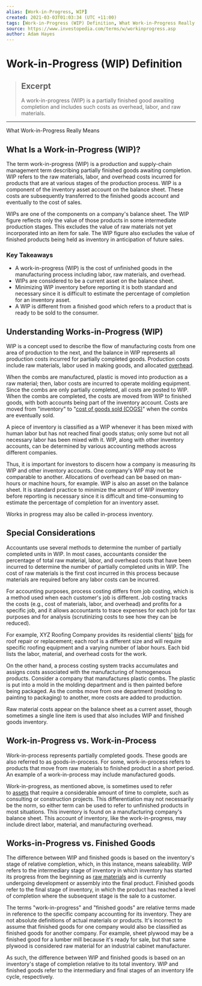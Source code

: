 ```yaml
---
alias: [Work-in-Progress, WIP]
created: 2021-03-03T01:03:34 (UTC +11:00)
tags: [Work-in-Progress (WIP) Definition, What Work-in-Progress Really Means]
source: https://www.investopedia.com/terms/w/workinprogress.asp
author: Adam Hayes
---
```


# Work-in-Progress (WIP) Definition

> ## Excerpt
> A work-in-progress (WIP) is a partially finished good awaiting completion and includes such costs as overhead, labor, and raw materials.

---

What Work-in-Progress Really Means
## What Is a Work-in-Progress (WIP)?

The term work-in-progress (WIP) is a production and supply-chain management term describing partially finished goods awaiting completion. WIP refers to the raw materials, labor, and overhead costs incurred for products that are at various stages of the production process. WIP is a component of the inventory asset account on the balance sheet. These costs are subsequently transferred to the finished goods account and eventually to the cost of sales.

WIPs are one of the components on a company's balance sheet. The WIP figure reflects only the value of those products in some intermediate production stages. This excludes the value of raw materials not yet incorporated into an item for sale. The WIP figure also excludes the value of finished products being held as inventory in anticipation of future sales.

### Key Takeaways

-   A work-in-progress (WIP) is the cost of unfinished goods in the manufacturing process including labor, raw materials, and overhead.
-   WIPs are considered to be a current asset on the balance sheet.
-   Minimizing WIP inventory before reporting it is both standard and necessary since it is difficult to estimate the percentage of completion for an inventory asset.
-   A WIP is different from a finished good which refers to a product that is ready to be sold to the consumer.

## Understanding Works-in-Progress (WIP)

WIP is a concept used to describe the flow of manufacturing costs from one area of production to the next, and the balance in WIP represents all production costs incurred for partially completed goods. Production costs include raw materials, labor used in making goods, and allocated [overhead](https://www.investopedia.com/terms/o/overhead.asp).

When the combs are manufactured, plastic is moved into production as a raw material; then, labor costs are incurred to operate molding equipment. Since the combs are only partially completed, all costs are posted to WIP. When the combs are completed, the costs are moved from WIP to finished goods, with both accounts being part of the inventory account. Costs are moved from "inventory" to "[cost of goods sold (COGS)](https://www.investopedia.com/terms/c/cogs.asp)" when the combs are eventually sold.

A piece of inventory is classified as a WIP whenever it has been mixed with human labor but has not reached final goods status; only some but not all necessary labor has been mixed with it. WIP, along with other inventory accounts, can be determined by various accounting methods across different companies.

Thus, it is important for investors to discern how a company is measuring its WIP and other inventory accounts. One company's WIP may not be comparable to another. Allocations of overhead can be based on man-hours or machine hours, for example. WIP is also an asset on the balance sheet. It is standard practice to minimize the amount of WIP inventory before reporting is necessary since it is difficult and time-consuming to estimate the percentage of completion for an inventory asset.

Works in progress may also be called in-process inventory.

## Special Considerations

Accountants use several methods to determine the number of partially completed units in WIP. In most cases, accountants consider the percentage of total raw material, labor, and overhead costs that have been incurred to determine the number of partially completed units in WIP. The cost of raw materials is the first cost incurred in this process because materials are required before any labor costs can be incurred.

For accounting purposes, process costing differs from job costing, which is a method used when each customer's job is different. Job costing tracks the costs (e.g., cost of materials, labor, and overhead) and profits for a specific job, and it allows accountants to trace expenses for each job for tax purposes and for analysis (scrutinizing costs to see how they can be reduced). 

For example, XYZ Roofing Company provides its residential clients' [bids](https://www.investopedia.com/terms/b/bid.asp) for roof repair or replacement; each roof is a different size and will require specific roofing equipment and a varying number of labor hours. Each bid lists the labor, material, and overhead costs for the work.

On the other hand, a process costing system tracks accumulates and assigns costs associated with the manufacturing of homogeneous products. Consider a company that manufactures plastic combs. The plastic is put into a mold in the molding department and is then painted before being packaged. As the combs move from one department (molding to painting to packaging) to another, more costs are added to production.

Raw material costs appear on the balance sheet as a current asset, though sometimes a single line item is used that also includes WIP and finished goods inventory.

## Work-in-Progress vs. Work-in-Process

Work-in-process represents partially completed goods. These goods are also referred to as goods-in-process. For some, work-in-process refers to products that move from raw materials to finished product in a short period. An example of a work-in-process may include manufactured goods.

Work-in-progress, as mentioned above, is sometimes used to refer to [assets](https://www.investopedia.com/terms/a/asset.asp) that require a considerable amount of time to complete, such as consulting or construction projects. This differentiation may not necessarily be the norm, so either term can be used to refer to unfinished products in most situations. This inventory is found on a manufacturing company's balance sheet. This account of inventory, like the work-in-progress, may include direct labor, material, and manufacturing overhead.

## Works-in-Progress vs. Finished Goods

The difference between WIP and finished goods is based on the inventory's stage of relative completion, which, in this instance, means saleability. WIP refers to the intermediary stage of inventory in which inventory has started its progress from the beginning as [raw materials](https://www.investopedia.com/terms/r/rawmaterials.asp) and is currently undergoing development or assembly into the final product. Finished goods refer to the final stage of inventory, in which the product has reached a level of completion where the subsequent stage is the sale to a customer.

The terms "work-in-progress" and "finished goods" are relative terms made in reference to the specific company accounting for its inventory. They are not absolute definitions of actual materials or products. It's incorrect to assume that finished goods for one company would also be classified as finished goods for another company. For example, sheet plywood may be a finished good for a lumber mill because it's ready for sale, but that same plywood is considered raw material for an industrial cabinet manufacturer.

As such, the difference between WIP and finished goods is based on an inventory's stage of completion relative to its total inventory. WIP and finished goods refer to the intermediary and final stages of an inventory life cycle, respectively.
